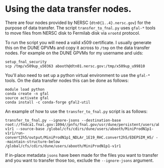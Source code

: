 # Using the data transfer nodes.

There are four nodes provided by NERSC (`dtn0{1..4}.nersc.gov`) for the purpose of data transfer. The script `transfer_to_fnal.py` uses `gfal-*` tools to move files from NERSC disk to Fermilab disk via `xrootd` protocol.

To run the script you will need a valid x509 certificate. I usually generate this on the DUNE GPVMs and copy it across to `/tmp` on the data transfer nodes. For example on the DUNE GPVMs for my username and uids:

```
setup_fnal_security
scp /tmp/x509up_u50363 abooth@dtn01.nersc.gov:/tmp/x509up_u99810
```

You'll also need to set up a python virtual environment to use the `gfal-*` tools. On the data transfer nodes this can be done as follows:

```
module load python
conda create -n gfal
source activate gfal
conda install -c conda-forge gfal2-util
```

An example of how to use the `transfer_to_fnal.py` script is as follows:

```
transfer_to_fnal.py --ignore-jsons --destination-base root://fndca1.fnal.gov:1094//pnfs/fnal.gov/usr/dune/persistent/users/abooth/Production/MiniProdN1p1-v1r1 --source-base /global/cfs/cdirs/dune/users/abooth/MiniProdN1p1-v1r1/run-convert2h5/output/MiniProdN1p1_NDLAr_1E19_RHC.convert2h5/EDEPSIM_H5/ --maintain-structure-below /global/cfs/cdirs/dune/users/abooth/MiniProdN1p1-v1r1
```

If in-place metadata `jsons` have been made for the files you want to transfer and you want to transfer those too, exclude the `--ignore-jsons` argument.

